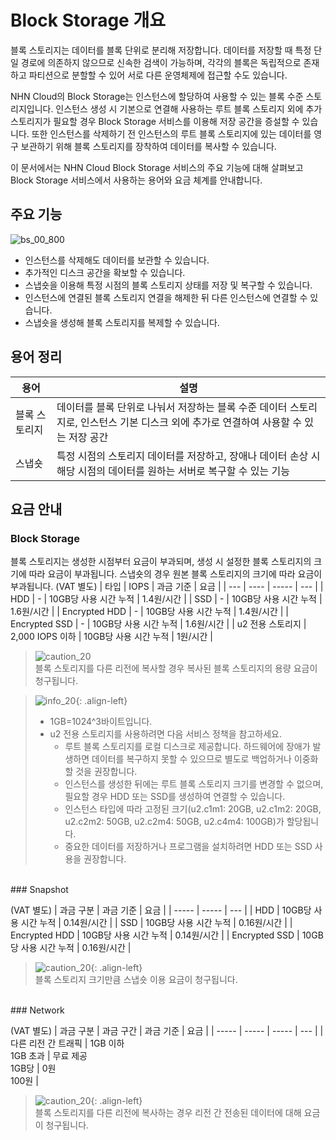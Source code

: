 # Block Storage 개요

블록 스토리지는 데이터를 블록 단위로 분리해 저장합니다. 데이터를 저장할 때 특정 단일 경로에 의존하지 않으므로 신속한 검색이 가능하며, 각각의 블록은 독립적으로 존재하고 파티션으로 분할할 수 있어 서로 다른 운영체제에 접근할 수도 있습니다.

NHN Cloud의 Block Storage는 인스턴스에 할당하여 사용할 수 있는 블록 수준 스토리지입니다. 인스턴스 생성 시 기본으로 연결해 사용하는 루트 블록 스토리지 외에 추가 스토리지가 필요할 경우 Block Storage 서비스를 이용해 저장 공간을 증설할 수 있습니다. 또한 인스턴스를 삭제하기 전 인스턴스의 루트 블록 스토리지에 있는 데이터를 영구 보관하기 위해 블록 스토리지를 장착하여 데이터를 복사할 수 있습니다.

<!--작성자는 편한 방법으로 초안을 그려 테크니컬 라이터에게 전달합니다. 테크니컬 라이터는 이미지 스타일 가이드에 따라 최종 이미지를 가공·제작하여 요청자에게 전달합니다. 요청자는 이미지가 의도에 맞게 제작되었는지 검토한 뒤 가이드 문서에 첨부합니다.-->

<!--서비스에 대한 간단한 소개 후 이 가이드에 대한 소개를 기재하기 전 한 줄 공백을 추가합니다.-->

이 문서에서는 NHN Cloud Block Storage 서비스의 주요 기능에 대해 살펴보고 Block Storage 서비스에서 사용하는 용어와 요금 체계를 안내합니다.

## 주요 기능
![bs_00_800](https://github.com/TOAST-DOCS/TW/assets/108712260/3de7498b-803b-497a-adbc-4b925d334ab5)

* 인스턴스를 삭제해도 데이터를 보관할 수 있습니다.
* 추가적인 디스크 공간을 확보할 수 있습니다.
* 스냅숏을 이용해 특정 시점의 블록 스토리지 상태를 저장 및 복구할 수 있습니다.
* 인스턴스에 연결된 블록 스토리지 연결을 해제한 뒤 다른 인스턴스에 연결할 수 있습니다.
* 스냅숏을 생성해 블록 스토리지를 복제할 수 있습니다.

## 용어 정리

<!-- 해당 서비스에서 다룰 주요 용어나 기술적인 용어를 정리합니다. 용어는 표 형태로 제공하며, 가급적이면 가나다순, ABC순으로 기재합니다. -->

| 용어 | 설명 |
| --- | --- |
| 블록 스토리지 | 데이터를 블록 단위로 나눠서 저장하는 블록 수준 데이터 스토리지로, 인스턴스 기본 디스크 외에 추가로 연결하여 사용할 수 있는 저장 공간 |
| 스냅숏 | 특정 시점의 스토리지 데이터를 저장하고, 장애나 데이터 손상 시 해당 시점의 데이터를 원하는 서버로 복구할 수 있는 기능 |

## 요금 안내

### Block Storage

<!-- 아래 요금 표는 예시이며, 서비스 특성에 따라 자유롭게 변경 및 활용이 가능합니다. -->

블록 스토리지는 생성한 시점부터 요금이 부과되며, 생성 시 설정한 블록 스토리지의 크기에 따라 요금이 부과됩니다. 스냅숏의 경우 원본 블록 스토리지의 크기에 따라 요금이 부과됩니다.
(VAT 별도)
| 타입 | IOPS | 과금 기준 | 요금 |
| --- | ---- | ----- | --- |
| HDD | - | 10GB당 사용 시간 누적 | 1.4원/시간 |
| SSD | - | 10GB당 사용 시간 누적 | 1.6원/시간 |
| Encrypted HDD | - | 10GB당 사용 시간 누적 | 1.4원/시간 |
| Encrypted SSD | - | 10GB당 사용 시간 누적 | 1.6원/시간 |
| u2 전용 스토리지 | 2,000 IOPS 이하 | 10GB당 사용 시간 누적 | 1원/시간 |

> ![caution_20](https://github.com/TOAST-DOCS/TW/assets/108712260/1b917fa1-f3b8-45ec-b336-9c22ef4d3bdc)<br>
> 블록 스토리지를 다른 리전에 복사할 경우 복사된 블록 스토리지의 용량 요금이 청구됩니다.

> ![info_20](https://github.com/TOAST-DOCS/TW/assets/108712260/18af3bab-5953-47de-99c9-2ec7c4681a3e){: .align-left}<br>
>
> * 1GB=1024^3바이트입니다.
> * u2 전용 스토리지를 사용하려면 다음 서비스 정책을 참고하세요.
>     * 루트 블록 스토리지를 로컬 디스크로 제공합니다. 하드웨어에 장애가 발생하면 데이터를 복구하지 못할 수 있으므로 별도로 백업하거나 이중화할 것을 권장합니다.
>     * 인스턴스를 생성한 뒤에는 루트 블록 스토리지 크기를 변경할 수 없으며, 필요할 경우 HDD 또는 SSD를 생성하여 연결할 수 있습니다.
>     * 인스턴스 타입에 따라 고정된 크기(u2.c1m1: 20GB, u2.c1m2: 20GB, u2.c2m2: 50GB, u2.c2m4: 50GB, u2.c4m4: 100GB)가 할당됩니다.
>     * 중요한 데이터를 저장하거나 프로그램을 설치하려면 HDD 또는 SSD 사용을 권장합니다.

<br>
### Snapshot

(VAT 별도)
| 과금 구분 | 과금 기준 | 요금 |
| ----- | ----- | --- |
| HDD | 10GB당 사용 시간 누적 | 0.14원/시간 |
| SSD | 10GB당 사용 시간 누적 | 0.16원/시간 |
| Encrypted HDD | 10GB당 사용 시간 누적 | 0.14원/시간 |
| Encrypted SSD | 10GB당 사용 시간 누적 | 0.16원/시간 |

> ![caution_20](https://github.com/TOAST-DOCS/TW/assets/108712260/1b917fa1-f3b8-45ec-b336-9c22ef4d3bdc){: .align-left}<br>
> 블록 스토리지 크기만큼 스냅숏 이용 요금이 청구됩니다.

<br>
### Network

(VAT 별도)
| 과금 구분 | 과금 구간 | 과금 기준 | 요금 |
| ----- | ----- | ----- | --- |
| 다른 리전 간 트래픽 | 1GB 이하<br>1GB 초과 | 무료 제공<br>1GB당 | 0원<br>100원 |

> ![caution_20](https://github.com/TOAST-DOCS/TW/assets/108712260/1b917fa1-f3b8-45ec-b336-9c22ef4d3bdc){: .align-left}<br>
> 블록 스토리지를 다른 리전에 복사하는 경우 리전 간 전송된 데이터에 대해 요금이 청구됩니다.
